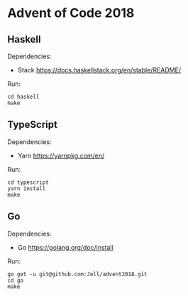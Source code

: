 # Advent of Code 2018

## Haskell

Dependencies:

 * Stack https://docs.haskellstack.org/en/stable/README/

Run:

```
cd haskell
make
```

## TypeScript

Dependencies:

 * Yarn https://yarnpkg.com/en/

Run:

```
cd typescript
yarn install
make
```

## Go

Dependencies:

 * Go https://golang.org/doc/install

Run:

```
go get -u git@github.com:Jell/advent2018.git
cd go
make
```
